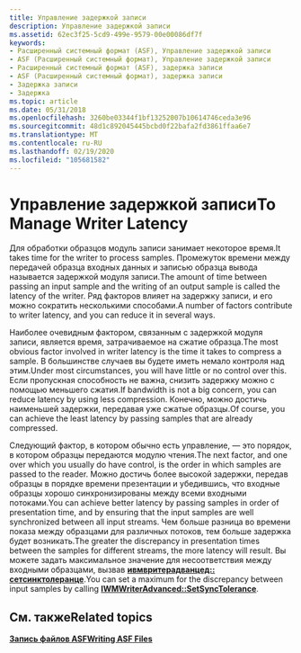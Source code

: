 ```yaml
---
title: Управление задержкой записи
description: Управление задержкой записи
ms.assetid: 62ec3f25-5cd9-499e-9579-00e00086df7f
keywords:
- Расширенный системный формат (ASF), Управление задержкой записи
- ASF (Расширенный системный формат), Управление задержкой записи
- Расширенный системный формат (ASF), задержка записи
- ASF (Расширенный системный формат), задержка записи
- Задержка записи
- Задержка
ms.topic: article
ms.date: 05/31/2018
ms.openlocfilehash: 3260be03344f1bf13252007b10614746ceda3e96
ms.sourcegitcommit: 48d1c892045445bcbd0f22bafa2fd3861ffaa6e7
ms.translationtype: MT
ms.contentlocale: ru-RU
ms.lasthandoff: 02/19/2020
ms.locfileid: "105681582"
---
```

# <a name="to-manage-writer-latency"></a><span data-ttu-id="a624c-109">Управление задержкой записи</span><span class="sxs-lookup"><span data-stu-id="a624c-109">To Manage Writer Latency</span></span>

<span data-ttu-id="a624c-110">Для обработки образцов модуль записи занимает некоторое время.</span><span class="sxs-lookup"><span data-stu-id="a624c-110">It takes time for the writer to process samples.</span></span> <span data-ttu-id="a624c-111">Промежуток времени между передачей образца входных данных и записью образца вывода называется задержкой модуля записи.</span><span class="sxs-lookup"><span data-stu-id="a624c-111">The amount of time between passing an input sample and the writing of an output sample is called the latency of the writer.</span></span> <span data-ttu-id="a624c-112">Ряд факторов влияет на задержку записи, и его можно сократить несколькими способами.</span><span class="sxs-lookup"><span data-stu-id="a624c-112">A number of factors contribute to writer latency, and you can reduce it in several ways.</span></span>

<span data-ttu-id="a624c-113">Наиболее очевидным фактором, связанным с задержкой модуля записи, является время, затрачиваемое на сжатие образца.</span><span class="sxs-lookup"><span data-stu-id="a624c-113">The most obvious factor involved in writer latency is the time it takes to compress a sample.</span></span> <span data-ttu-id="a624c-114">В большинстве случаев вы будете иметь немало контроля над этим.</span><span class="sxs-lookup"><span data-stu-id="a624c-114">Under most circumstances, you will have little or no control over this.</span></span> <span data-ttu-id="a624c-115">Если пропускная способность не важна, снизить задержку можно с помощью меньшего сжатия.</span><span class="sxs-lookup"><span data-stu-id="a624c-115">If bandwidth is not a big concern, you can reduce latency by using less compression.</span></span> <span data-ttu-id="a624c-116">Конечно, можно достичь наименьшей задержки, передавая уже сжатые образцы.</span><span class="sxs-lookup"><span data-stu-id="a624c-116">Of course, you can achieve the least latency by passing samples that are already compressed.</span></span>

<span data-ttu-id="a624c-117">Следующий фактор, в котором обычно есть управление, — это порядок, в котором образцы передаются модулю чтения.</span><span class="sxs-lookup"><span data-stu-id="a624c-117">The next factor, and one over which you usually do have control, is the order in which samples are passed to the reader.</span></span> <span data-ttu-id="a624c-118">Можно достичь более высокой задержки, передав образцы в порядке времени презентации и убедившись, что входные образцы хорошо синхронизированы между всеми входными потоками.</span><span class="sxs-lookup"><span data-stu-id="a624c-118">You can achieve better latency by passing samples in order of presentation time, and by ensuring that the input samples are well synchronized between all input streams.</span></span> <span data-ttu-id="a624c-119">Чем больше разница во времени показа между образцами для различных потоков, тем больше задержка будет возникать.</span><span class="sxs-lookup"><span data-stu-id="a624c-119">The greater the discrepancy in presentation times between the samples for different streams, the more latency will result.</span></span> <span data-ttu-id="a624c-120">Вы можете задать максимальное значение для несоответствия между входными образцами, вызвав [**ивмвритерадванцед:: сетсинктолеранце**](/previous-versions/windows/desktop/api/Wmsdkidl/nf-wmsdkidl-iwmwriteradvanced-setsynctolerance).</span><span class="sxs-lookup"><span data-stu-id="a624c-120">You can set a maximum for the discrepancy between input samples by calling [**IWMWriterAdvanced::SetSyncTolerance**](/previous-versions/windows/desktop/api/Wmsdkidl/nf-wmsdkidl-iwmwriteradvanced-setsynctolerance).</span></span>

## <a name="related-topics"></a><span data-ttu-id="a624c-121">См. также</span><span class="sxs-lookup"><span data-stu-id="a624c-121">Related topics</span></span>

<dl> <dt>

[<span data-ttu-id="a624c-122">**Запись файлов ASF**</span><span class="sxs-lookup"><span data-stu-id="a624c-122">**Writing ASF Files**</span></span>](writing-asf-files.md)
</dt> </dl>

 

 




